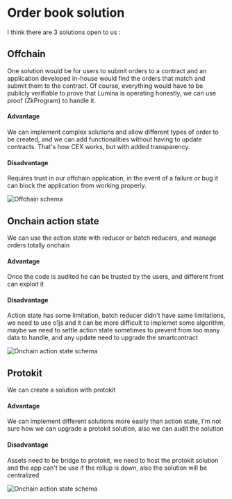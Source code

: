 # Order book solution

I think there are 3 solutions open to us :

## Offchain

One solution would be for users to submit orders to a contract and an application developed in-house would find the orders that match and submit them to the contract. Of course, everything would have to be publicly verifiable to prove that Lumina is operating honestly, we can use proof (ZkProgram) to handle it.

#### Advantage

We can implement complex solutions and allow different types of order to be created, and we can add functionalities without having to update contracts.
That's how CEX works, but with added transparency.

#### Disadvantage

Requires trust in our offchain application, in the event of a failure or bug it can block the application from working properly.

![Offchain schema](https://github.com/Lumina-DEX/lumina-permissioned/blob/feat/permissioned/packages/contracts/order-offchain.png?raw=true)

## Onchain action state

We can use the action state with reducer or batch reducers, and manage orders totally onchain

#### Advantage

Once the code is audited he can be trusted by the users, and different front can exploit it

#### Disadvantage

Action state has some limitation, batch reducer didn't have same limitations, we need to use o1js and it can be more difficult to implemet some algorithm, maybe we need to settle action state sometimes to prevent from too many data to handle, and any update need to upgrade the smartcontract

![Onchain action state schema](https://github.com/Lumina-DEX/lumina-permissioned/blob/feat/permissioned/packages/contracts/order-onchain.png?raw=true)

## Protokit

We can create a solution with protokit

#### Advantage

We can implement different solutions more easily than action state, I'm not sure how we can upgrade a protokit solution, also we can audit the solution

#### Disadvantage

Assets need to be bridge to protokit, we need to host the protokit solution and the app can't be use if the rollup is down, also the solution will be centralized

![Onchain action state schema](https://github.com/Lumina-DEX/lumina-permissioned/blob/feat/permissioned/packages/contracts/order-protokit.png?raw=true)

